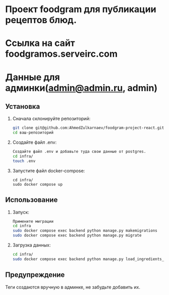# Проект foodgram для публикации рецептов блюд.
# Ссылка на сайт foodgramos.serveirc.com
# Данные для админки(admin@admin.ru, admin)

## Установка

1. Сначала склонируйте репозиторий:

    ```bash
    git clone git@github.com:AhmedZulkarnaev/foodgram-project-react.git
    cd ваш-репозиторий
    ```
2. Создайте файл .env:
    ```bash
    Создайте файл .env и добавьте туда свои данные от postgres.
    cd infra/
    touch .env
    ```

3. Запустите файл docker-compose:
    ```
    cd infra/
    sudo docker compose up
    ```

## Использование

1. Запуск:
    ```bash
    Примените миграции
    cd infra
    sudo docker compose exec backend python manage.py makemigrations
    sudo docker compose exec backend python manage.py migrate
    ```

2. Загрузка данных:
    ```bash
    cd infra/
    sudo docker compose exec backend python manage.py load_ingredients_data
    ```

## Предупреждение
Теги создаются вручную в админке, не забудьте добавить их.